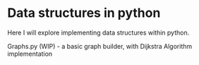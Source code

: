 # Data structures in python

Here I will explore implementing data structures within python.

Graphs.py (WIP) - a basic graph builder, with Dijkstra Algorithm implementation 
